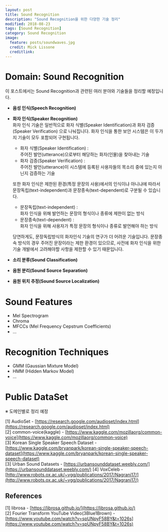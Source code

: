 ```yaml
---
layout: post
title: Sound Recognition
description: "Sound Recognition을 위한 다양한 기술 정리"
modified: 2018-08-23
tags: [Sound Recognition]
category: Sound Recognition
image:
  feature: posts/soundwaves.jpg
  credit: Mick Lissone
  creditlink:
---
```


# Domain: Sound Recognition
이 포스트에서는 Sound Recognition과 관련된 여러 분야와 기술들을 정리할 예정입니다.

- **음성 인식(Speech Recognition)**

- **화자 인식(Speaker Recognition)** <br/>
    화자 인식 기술은 일반적으로 화자 식별(Speaker Identification)과 화자 검증(Speaker Verification) 으로 나눠집니다. 화자 인식을 통한 보안 시스템은 이 두가지 기술이 모두 포함되어 구현됩니다.
    + 화자 식별(Speaker Identification) : <br/>
    주어진 발언(utterance)으로부터 해당하는 화자(인물)을 찾아내는 기술
    + 화자 검증(Speaker Verification) : <br/>
    주어진 발언(utterance)이 시스템에 등록된 사용자들의 목소리 중에 있는지 아닌지 검증하는 기술

    또한 화자 인식은 제한된 환경(특정 문장의 사용)에서의 인식이냐 아니냐에 따라서 문장독립(text-independent)과 문장종속(text-dependent)로 구분될 수 있습니다.
    + 문장독립(text-independent) : <br/>
    화자 인식을 위해 발언하는 문장의 형식이나 종류에 제한이 없는 방식
    + 문장종속(text-dependent) : <br/>
    화자 인식을 위해 사용자가 특정 문장의 형식이나 종류로 발언해야 하는 방식

    당연하게도, 문장독립방식의 화자인식 기술의 연구가 더 어려운 기술입니다.
    문장종속 방식의 경우 주어진 문장이라는 제한 환경이 있으므로, 사전에 화자 인식을 위한 기술 개발에서 고려해야할 사항을 제한할 수 있기 때문입니다.

- **소리 분류(Sound Classification)** <br/>
- **음원 분리(Sound Source Separation)** <br/>
- **음원 위치 추정(Sound Source Localization)** <br/>

# Sound Features
- Mel Spectrogram <br/>
- Chroma <br/>
- MFCCs (Mel Frequency Cepstrum Coefficients) <br/>
- ...

# Recognition Techniques
- GMM (Gaussian Mixture Model)
- HMM (Hidden Markov Model)
- ...

# Public DataSet
※ 도메인별로 정리 예정

[1] AudioSet - [https://research.google.com/audioset/index.html](https://research.google.com/audioset/index.html) <br/>
[2] common-voice(kaggle) - [https://www.kaggle.com/mozillaorg/common-voice](https://www.kaggle.com/mozillaorg/common-voice) <br/>
[3] Korean Single Speaker Speech Dataset - [https://www.kaggle.com/bryanpark/korean-single-speaker-speech-dataset](https://www.kaggle.com/bryanpark/korean-single-speaker-speech-dataset) <br/>
[3] Urban Sound Datasets - [https://urbansounddataset.weebly.com/](https://urbansounddataset.weebly.com/)
[4] VoxCeleb - [http://www.robots.ox.ac.uk/~vgg/publications/2017/Nagrani17/](http://www.robots.ox.ac.uk/~vgg/publications/2017/Nagrani17/)

## References
[1] librosa - [https://librosa.github.io/](https://librosa.github.io/) <br/>
[2] Fourier Transform YouTube Video(3Blue1Brown) - [https://www.youtube.com/watch?v=spUNpyF58BY&t=1026s](https://www.youtube.com/watch?v=spUNpyF58BY&t=1026s)